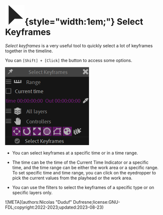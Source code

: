 # ![](../../../img/duik/icons/select.svg){style="width:1em;"} Select Keyframes

*Select keyframes* is a very useful tool to quickly select a lot of keyframes together in the timeline.

You can `[Shift] + [Click]` the button to access some options.

![](../../../img/duik/animation/select-keys.png)

- You can select keyframes at a specific time or in a time range.

- The time can be the time of the Current Time Indicator or a specific time, and the time range can be either the work area or a specific range.  
    To set specific time and time range, you can click on the eyedropper to pick the current values from the playhead or the work area.

- You can use the filters to select the keyframes of a specific type or on specific layers only.


![META](authors:Nicolas "Duduf" Dufresne;license:GNU-FDL;copyright:2022-2023;updated:2023-08-23)
